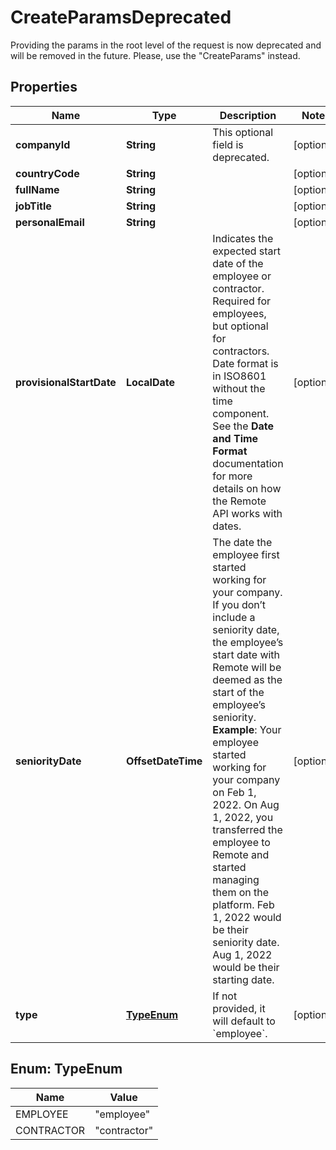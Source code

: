

# CreateParamsDeprecated

Providing the params in the root level of the request is now deprecated and will be removed in the future. Please, use the \"CreateParams\" instead. 

## Properties

| Name | Type | Description | Notes |
|------------ | ------------- | ------------- | -------------|
|**companyId** | **String** | This optional field is deprecated. |  [optional] |
|**countryCode** | **String** |  |  [optional] |
|**fullName** | **String** |  |  [optional] |
|**jobTitle** | **String** |  |  [optional] |
|**personalEmail** | **String** |  |  [optional] |
|**provisionalStartDate** | **LocalDate** | Indicates the expected start date of the employee or contractor.  Required for employees, but optional for contractors. Date format is in ISO8601 without the time component.  See the **Date and Time Format** documentation for more details on how the Remote API works with dates.  |  [optional] |
|**seniorityDate** | **OffsetDateTime** | The date the employee first started working for your company. If you don’t include a seniority date, the employee’s start date with Remote will be deemed as the start of the employee’s seniority.  **Example**: Your employee started working for your company on Feb 1, 2022. On Aug 1, 2022, you transferred the employee to Remote and started managing them on the platform. Feb 1, 2022 would be their seniority date. Aug 1, 2022 would be their starting date.  |  [optional] |
|**type** | [**TypeEnum**](#TypeEnum) | If not provided, it will default to &#x60;employee&#x60;. |  [optional] |



## Enum: TypeEnum

| Name | Value |
|---- | -----|
| EMPLOYEE | &quot;employee&quot; |
| CONTRACTOR | &quot;contractor&quot; |



